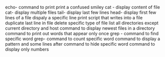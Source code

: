 echo- command to print
print a confused smiley
cat - display content of file
cat- display multiple files
tail- display last few lines
head- display first few lines of a file
dispaly a specific line
print
script that writes into a file
duplicate last line in file
delete specific type of file
list all directories except current directory and host
command to display newest files in a directory
command to print out words that appear only once
grep - command to find specific word
grep- command to count specific word
command to display a pattern and some lines after
command to hide specific word
command to display only numbers
